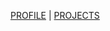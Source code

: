 [PROFILE](https://georgegoldman.github.io/profile) | [PROJECTS](https://georgegoldman.github.io/projects)
